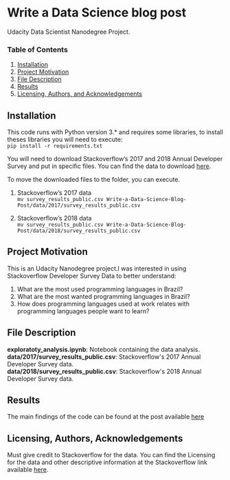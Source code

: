 # Write a Data Science blog post
Udacity Data Scientist Nanodegree Project.

### Table of Contents

1. [Installation](#installation)
2. [Project Motivation](#motivation)
3. [File Description](#files)
4. [Results](#results)
5. [Licensing, Authors, and Acknowledgements](#licensing)

## Installation <a name="installation"></a>

This code runs with Python version 3.* and requires some libraries, to install theses libraries you will need to execute: </br>
` pip install -r requirements.txt `

You will need to download Stackoverflow’s 2017 and 2018 Annual Developer Survey and put in specific files. You can find the data to download [here](https://insights.stackoverflow.com/survey). </br>

To move the downloaded files to the folder, you can execute. </br>

1. Stackoverflow’s 2017 data </br>
` mv survey_results_public.csv Write-a-Data-Science-Blog-Post/data/2017/survey_results_public.csv `</br>

2. Stackoverflow’s 2018 data </br>
` mv survey_results_public.csv Write-a-Data-Science-Blog-Post/data/2018/survey_results_public.csv `</br>

## Project Motivation <a name="motivation"></a>

This is an Udacity Nanodegree project.I was interested in using Stackoverflow Developer Survey Data to better understand:</br>
1. What are the most used programming languages in Brazil? </br>
2. What are the most wanted programming languages in Brazil? </br>
3. How does programming languages used at work relates with programming languages people want to learn? </br>

## File Description <a name="files"></a>

**exploratoty_analysis.ipynb**: Notebook containing the data analysis. </br>
**data/2017/survey_results_public.csv**: Stackoverflow's 2017 Annual Developer Survey data. </br>
**data/2018/survey_results_public.csv**: Stackoverflow's 2018 Annual Developer Survey data. </br>

## Results <a name="results"></a>
The main findings of the code can be found at the post available [here](https://medium.com/@ericvenarusso2/what-are-the-most-common-programming-languages-used-in-brazil-8d630b76df2f)

## Licensing, Authors, Acknowledgements<a name="licensing"></a>
Must give credit to Stackoverflow for the data. You can find the Licensing for the data and other descriptive information at the Stackoverflow link available [here](https://insights.stackoverflow.com/survey).
